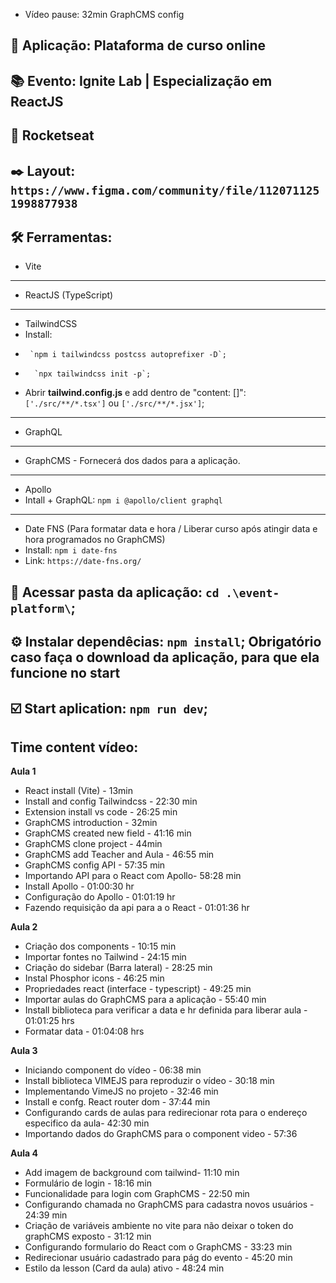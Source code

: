 - Vídeo pause: 32min GraphCMS config

## 📲 Aplicação: **Plataforma de curso online**
## 📚 Evento: Ignite Lab | Especialização em ReactJS
## 🚀 Rocketseat
## ✒️ Layout: `https://www.figma.com/community/file/1120711251998877938`

## 🛠 Ferramentas: 
- Vite
----------
- ReactJS (TypeScript)
----------
- TailwindCSS
-  Install: 
-      `npm i tailwindcss postcss autoprefixer -D`; 
-       `npx tailwindcss init -p`;
-  Abrir **tailwind.config.js** e add dentro de "content: []": `['./src/**/*.tsx']` ou `['./src/**/*.jsx']`;
----------
- GraphQL
----------
- GraphCMS - Fornecerá dos dados para a aplicação.
----------
- Apollo
-  Intall + GraphQL: `npm i @apollo/client graphql`
----------
- Date FNS (Para formatar data e hora / Liberar curso após atingir data e hora programados no GraphCMS)
-   Install: `npm i date-fns`
-   Link: `https://date-fns.org/`
 
 ## 📲 Acessar pasta da aplicação: `cd .\event-platform\`;
 ## ⚙️ Instalar dependêcias: `npm install`; **Obrigatório caso faça o download da aplicação, para que ela funcione no start**
 ## ☑️ Start aplication: `npm run dev`;

## Time content vídeo:
**Aula 1**
- React install (Vite) - 13min
- Install and config Tailwindcss - 22:30 min
- Extension install vs code - 26:25 min
- GraphCMS introduction - 32min 
- GraphCMS created new field - 41:16 min
- GraphCMS clone project - 44min
- GraphCMS add Teacher and Aula - 46:55 min
- GraphCMS config API - 57:35 min
- Importando API para o React com Apollo- 58:28 min
- Install Apollo - 01:00:30 hr
- Configuração do Apollo - 01:01:19 hr
- Fazendo requisição da api para a o React - 01:01:36 hr

**Aula 2**
- Criação dos components - 10:15 min
- Importar fontes no Tailwind - 24:15 min
- Criação do sidebar (Barra lateral) - 28:25 min 
- Instal Phosphor icons - 46:25 min
- Propriedades react (interface - typescript) - 49:25 min
- Importar aulas do GraphCMS para a aplicação - 55:40 min
- Install biblioteca para verificar a data e hr definida para liberar aula - 01:01:25 hrs
- Formatar data - 01:04:08 hrs

**Aula 3**
- Iniciando component do vídeo - 06:38 min
- Install biblioteca VIMEJS para reproduzir o vídeo - 30:18 min
- Implementando VimeJS no projeto - 32:46 min
- Install e confg.  React router dom - 37:44 min
- Configurando cards de aulas para redirecionar rota para o endereço especifico da aula- 42:30 min
- Importando dados do GraphCMS para o component video - 57:36


**Aula 4**
- Add imagem de background com tailwind- 11:10 min
- Formulário de login - 18:16 min
- Funcionalidade para login com GraphCMS - 22:50 min
- Configurando chamada no GraphCMS para cadastra novos usuários - 24:39 min
- Criação de variáveis ambiente no vite para não deixar o token do graphCMS exposto - 31:12 min
- Configurando formulario do React com o GraphCMS - 33:23 min
- Redirecionar usuário cadastrado para pág do evento - 45:20 min
- Estilo da lesson (Card da aula) ativo - 48:24 min